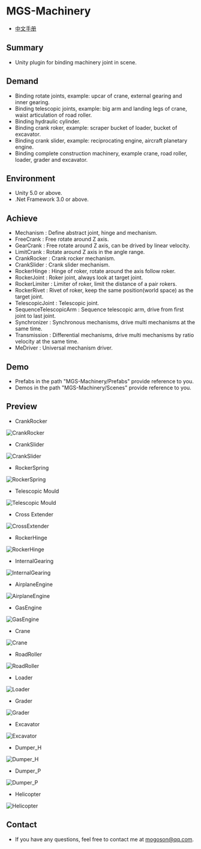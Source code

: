 ﻿# MGS-Machinery
- [中文手册](./README_ZH.md)

## Summary
- Unity plugin for binding machinery joint in scene.

## Demand
- Binding rotate joints, example: upcar of crane, external gearing and inner gearing.
- Binding telescopic joints, example: big arm and landing legs of crane, waist articulation of road roller.
- Binding hydraulic cylinder.
- Binding crank roker, example: scraper bucket of loader, bucket of excavator.
- Binding crank slider, example: reciprocating engine, aircraft planetary engine.
- Binding complete construction machinery, example crane, road roller, loader, grader and excavator.

## Environment
- Unity 5.0 or above.
- .Net Framework 3.0 or above.

## Achieve
- Mechanism : Define abstract joint, hinge and mechanism.
- FreeCrank : Free rotate around Z axis.
- GearCrank : Free rotate around Z axis, can be drived by linear velocity.
- LimitCrank : Rotate around Z axis in the angle range. 
- CrankRocker : Crank rocker mechanism.
- CrankSlider : Crank slider mechanism.
- RockerHinge : Hinge of roker, rotate around the axis follow roker.
- RockerJoint : Roker joint, always look at target joint.
- RockerLimiter : Limiter of roker, limit the distance of a pair rokers.
- RockerRivet : Rivet of roker, keep the same position(world space) as the target joint.
- TelescopicJoint : Telescopic joint.
- SequenceTelescopicArm : Sequence telescopic arm, drive from first joint to last joint.
- Synchronizer : Synchronous mechanisms, drive multi mechanisms at the same time.
- Transmission : Differential mechanisms, drive multi mechanisms by ratio velocity at the same time.
- MeDriver : Universal mechanism driver.

## Demo
- Prefabs in the path "MGS-Machinery/Prefabs" provide reference to you.
- Demos in the path "MGS-Machinery/Scenes" provide reference to you.

## Preview
- CrankRocker

![CrankRocker](./Attachments/README_Image/CrankRocker.gif)

- CrankSlider

![CrankSlider](./Attachments/README_Image/CrankSlider.gif)

- RockerSpring

![RockerSpring](./Attachments/README_Image/RockerSpring.gif)

- Telescopic Mould

![Telescopic Mould](./Attachments/README_Image/TelescopicMould.gif)

- Cross Extender

![CrossExtender](./Attachments/README_Image/CrossExtender.gif)

- RockerHinge

![RockerHinge](./Attachments/README_Image/RockerHinge.gif)

- InternalGearing

![InternalGearing](./Attachments/README_Image/InternalGearing.gif)

- AirplaneEngine

![AirplaneEngine](./Attachments/README_Image/AirplaneEngine.gif)

- GasEngine

![GasEngine](./Attachments/README_Image/GasEngine.gif)

- Crane

![Crane](./Attachments/README_Image/Crane.gif)

- RoadRoller

![RoadRoller](./Attachments/README_Image/RoadRoller.gif)

- Loader

![Loader](./Attachments/README_Image/Loader.gif)

- Grader

![Grader](./Attachments/README_Image/Grader.gif)

- Excavator

![Excavator](./Attachments/README_Image/Excavator.gif)

- Dumper_H

![Dumper_H](./Attachments/README_Image/Dumper_H.gif)

- Dumper_P

![Dumper_P](./Attachments/README_Image/Dumper_P.gif)

- Helicopter

![Helicopter](./Attachments/README_Image/Helicopter.gif)

## Contact
- If you have any questions, feel free to contact me at mogoson@qq.com.